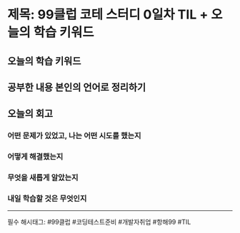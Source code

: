 # 제목: 99클럽 코테 스터디 0일차 TIL + 오늘의 학습 키워드

## 오늘의 학습 키워드
## 공부한 내용 본인의 언어로 정리하기
## 오늘의 회고
  ### 어떤 문제가 있었고, 나는 어떤 시도를 했는지
  ### 어떻게 해결했는지
  ### 무엇을 새롭게 알았는지
  ### 내일 학습할 것은 무엇인지
----

필수 해시태그: #99클럽 #코딩테스트준비 #개발자취업 #항해99 #TIL
